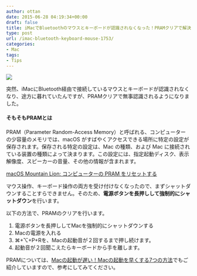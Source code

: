 ```yaml
---
author: ottan
date: 2015-06-28 04:19:34+00:00
draft: false
title: iMacでBluetoothのマウスとキーボードが認識されなくなった！PRAMクリアで解決
type: post
url: /imac-bluetooth-keyboard-mouse-1753/
categories:
- Mac
tags:
- Tips
---
```


![](/images/2015/06/150628-558f75d963fd0.jpg)






突然、iMacにBluetooth経由で接続しているマウスとキーボードが認識されなくなり、途方に暮れていたんですが、PRAMクリアで無事認識されるようになりました。








#### そもそもPRAMとは




PRAM（Parameter Random-Access Memory）と呼ばれる、コンピューターの少容量のメモリでは、macOS がすばやくアクセスできる場所に特定の設定が保存されます。保存される特定の設定は、Mac の種類、および Mac に接続されている装置の種類によって決まります。この設定には、指定起動ディスク、表示解像度、スピーカーの音量、その他の情報が含まれます。




[macOS Mountain Lion: コンピューターの PRAM をリセットする](https://support.apple.com/kb/PH11243?locale=ja_JP&viewlocale=ja_JP)








マウス操作、キーボード操作の両方を受け付けなくなったので、まずシャットダウンすることすらできません。そのため、**電源ボタンを長押しして強制的にシャットダウン**を行います。





以下の方法で、PRAMのクリアを行います。






  1. 電源ボタンを長押ししてMacを強制的にシャットダウンする
  2. Macの電源を入れる
  3. ⌘+⌥+P+Rを、Macの起動音が２回するまで押し続けます。
  4. 起動音が２回聞こえたらキーボードから手を離します。




PRAMについては、[Macの起動が遅い！Macの起動を早くする7つの方法](https://ottan.xyz/mac-boot-speed-up-1590/)でもご紹介していますので、参考にしてみてください。
